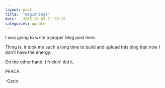 ```yaml
---
layout: post
title:  "Beginnings"
date:   2015-10-03 11:25:15
categories: update
---
```

I was going to write a proper blog post here.

Thing is, it took me such a long time to build and upload this blog that now I don't have the energy. 

On the other hand, I frickin' did it.

PEACE.

-Corin
